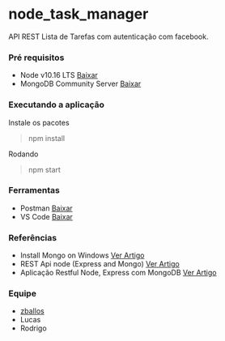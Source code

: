 # node_task_manager
API REST Lista de Tarefas com autenticação com facebook.

### Pré requisitos
- Node v10.16 LTS [Baixar](https://nodejs.org/en/)
- MongoDB Community Server [Baixar](https://www.mongodb.com/download-center/community)

### Executando a aplicação
Instale os pacotes
> npm install

Rodando
> npm start

### Ferramentas
- Postman [Baixar](https://www.getpostman.com/downloads/)
- VS Code [Baixar](https://code.visualstudio.com/)

### Referências
- Install Mongo on Windows [Ver Artigo](https://medium.com/@LondonAppBrewery/how-to-download-install-mongodb-on-windows-4ee4b3493514)
- REST Api node (Express and Mongo) [Ver Artigo](https://medium.com/@thiagoluiz.nunes/rest-api-com-node-js-express-and-mongodb-3967c2cb25b7)
- Aplicação Restful Node, Express com MongoDB [Ver Artigo](https://code4coders.wordpress.com/2016/10/14/desenvolvendo-uma-aplicacao-restful-api-em-node-js-express-js-com-mongodb/) 

### Equipe
- [zballos](https://github.com/zballos)
- Lucas
- Rodrigo